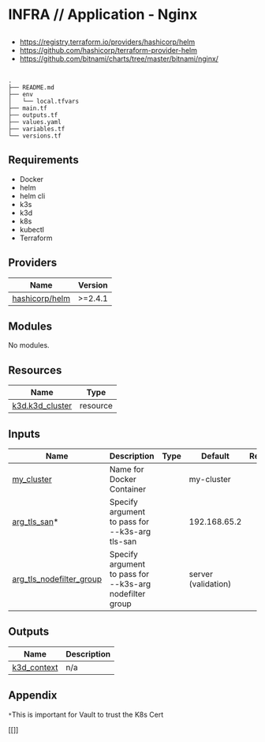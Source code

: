 # INFRA // Application - Nginx

##

- https://registry.terraform.io/providers/hashicorp/helm
- https://github.com/hashicorp/terraform-provider-helm
- https://github.com/bitnami/charts/tree/master/bitnami/nginx/

## 

```
.
├── README.md
├── env
│   └── local.tfvars
├── main.tf
├── outputs.tf
├── values.yaml
├── variables.tf
└── versions.tf
```

## Requirements

- Docker
- helm
- helm cli
- k3s
- k3d
- k8s
- kubectl
- Terraform

## Providers

| Name | Version |
|------|---------|
| <a name="h3lm"></a> [hashicorp/helm](https://registry.terraform.io/providers/hashicorp/helm) | >=2.4.1|

## Modules

No modules.

## Resources

| Name | Type |
|------|------|
| [k3d.k3d_cluster](https://registry.terraform.io/providers/pvotal-tech/k3d/latest/docs/resources/cluster) | resource |

## Inputs

| Name | Description | Type | Default | Required |
|------|-------------|------|---------|:--------:|
| <a name="my_cluster"></a> [my_cluster](#) | Name for Docker Container |  | my-cluster | no |
| <a name="arg_tls_san"></a> [arg_tls_san](#)* | Specify argument to pass for --k3s-arg tls-san |  | 192.168.65.2 | yes |
| <a name="arg_tls_nodefilter_group"></a> [arg_tls_nodefilter_group](#) | Specify argument to pass for --k3s-arg nodefilter group |  | server (validation) | no |

## Outputs

| Name | Description |
|------|-------------|
| <a name="k3d_context"></a> [k3d_context](#) | n/a |

## Appendix

`*`This is important for Vault to trust the K8s Cert

[[]]
